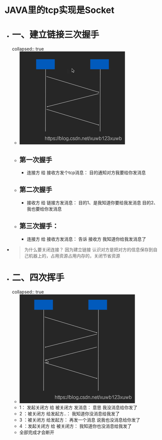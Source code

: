 # JAVA里的tcp实现是Socket
- # 一、建立链接三次握手
  collapsed:: true
	- ![三次握手.png](../assets/三次握手_1693032257745_0.png)
	- ## 第一次握手
		- 连接方 给 接收方发个tcp消息： 目的通知对方我要给你发消息
	- ## 第二次握手
		- 接收方 给 链接方发消息： 目的1、是我知道你要给我发消息 目的2、我也要给你发消息
	- ## 第三次握手：
		- 连接方 给 接收方发消息：  告诉 接收方 我知道你给我发消息了
- >为什么要关闭连接？
  因为建立链接 认识对方是把对方的信息保存到自己机器上的，占用资源占用内存的，关闭节省资源
- # 二、四次挥手
  collapsed:: true
	- ![四次挥手.png](../assets/四次挥手_1693032431507_0.png)
	- 1： 发起关闭方 给 被关闭方  发消息： 意思 我没消息给你发了
	- 2 ：被关闭方 给发起方..： 我知道你没消息给我发了
	- 3 ：被关闭方 给发起方： 再发一个消息  说我也没消息给你发了
	- 4 ：发起关闭方 给 被关闭方：  我知道你也没消息给我发了
	- 全部完成才会断开